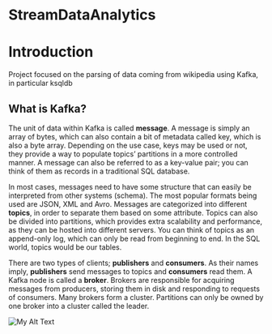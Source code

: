# StreamDataAnalytics
Introduction
============
Project focused on the parsing of data coming from wikipedia using Kafka, in particular ksqldb

What is Kafka?
------------
The unit of data within Kafka is called **message**. A message is simply an array of bytes, which can also contain a bit of metadata called key, which is also a byte array. Depending on the use case, keys may be used or not, they provide a way to populate topics’ partitions in a more controlled manner. A message can also be referred to as a key-value pair; you can think of them as records in a traditional SQL database.

In most cases, messages need to have some structure that can easily be interpreted from other systems (schema). The most popular formats being used are JSON, XML and Avro.
Messages are categorized into different **topics**, in order to separate them based on some attribute. Topics can also be divided into partitions, which provides extra scalability and performance, as they can be hosted into different servers. You can think of topics as an append-only log, which can only be read from beginning to end. In the SQL world, topics would be our tables.

There are two types of clients; **publishers** and **consumers**. As their names imply, **publishers** send messages to topics and **consumers** read them.
A Kafka node is called a **broker**. Brokers are responsible for acquiring messages from producers, storing them in disk and responding to requests of consumers. Many brokers form a cluster. Partitions can only be owned by one broker into a cluster called the leader.

![My Alt Text](/path/to/my/pic.jpg "My Optional Title Text")

